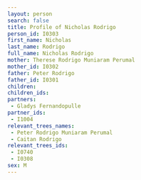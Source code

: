 ```yaml
---
layout: person
search: false
title: Profile of Nicholas Rodrigo
person_id: I0303
first_name: Nicholas
last_name: Rodrigo
full_name: Nicholas Rodrigo
mother: Therese Rodrigo Muniaram Perumal
mother_id: I0302
father: Peter Rodrigo
father_id: I0301
children:
children_ids:
partners:
 - Gladys Fernandopulle
partner_ids:
 - I1004
relevant_trees_names:
 - Peter Rodrigo Muniaram Perumal
 - Caitan Rodrigo
relevant_trees_ids:
 - I0740
 - I0308
sex: M
---
```


